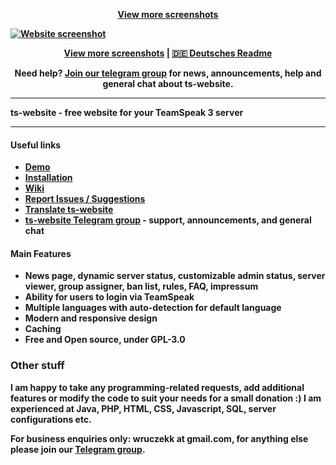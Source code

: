 <p align="center">
<b><a href="https://imgur.com/a/3vfIPJQ" target="_blank">View more screenshots</a>
</p>

[![Website screenshot](https://i.imgur.com/FuDJyGU.png?2)](https://imgur.com/a/3vfIPJQ)

<p align="center">
    <a href="https://imgur.com/a/3vfIPJQ" target="_blank">View more screenshots</a> |
    <a href="https://github.com/Wruczek/ts-website/wiki/%5BDE%5D-Readme-%7C-Liesmich-%5B2.x%5D" target="_blank">🇩🇪 Deutsches Readme</a>
</p>

<p align="center">
<b>Need help? <a href="https://t.me/tswebsite">Join our telegram group</a></b> for news, announcements, help and general chat about ts-website.
</p>

<hr>

**ts-website** - free website for your TeamSpeak 3 server<br>

<hr>

#### Useful links
- [Demo](https://ts.wruczek.tech/)
- [Installation](https://github.com/Wruczek/ts-website/wiki/%5BEN%5D-Website-Installation)
- [Wiki](https://github.com/Wruczek/ts-website/wiki)
- [Report Issues / Suggestions](https://github.com/Wruczek/ts-website/issues/new)
- [Translate ts-website](https://wruczek.oneskyapp.com/collaboration/project/325562)
- **[ts-website Telegram group](https://t.me/tswebsite) - support, announcements, and general chat**

#### Main Features
- News page, dynamic server status, customizable admin status, server viewer, group assigner, ban list, rules, FAQ, impressum
- Ability for users to login via TeamSpeak
- Multiple languages with auto-detection for default language
- Modern and responsive design
- Caching
- Free and Open source, under GPL-3.0

### Other stuff
I am happy to take any programming-related requests, add additional features or modify the code to suit your needs for a small donation :) I am experienced at Java, PHP, HTML, CSS, Javascript, SQL, server configurations etc.

For business enquiries only: **wruczekk** at **gmail.com**, for anything else please join our [Telegram group](https://t.me/ts-website).
